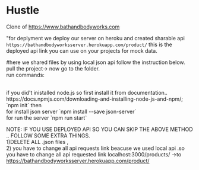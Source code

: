 # Hustle
Clone of https://www.bathandbodyworks.com

"for deplyment we deploy our server on heroku and created sharable api `https://bathandbodyworksserver.herokuapp.com/product/` this is the deployed api link you can use on your projects for mock data.

#here we shared files by using local json api follow the instruction below.
 pull the project-> now go to the folder.<br/>
 run commands:
 
<br/>
 if you did't inistalled node.js so first install it from documentation.. https://docs.npmjs.com/downloading-and-installing-node-js-and-npm/;
 <br/>
  `npm init`
  then
  <br/>
  for install json server `npm install --save json-server` <br/>
  for run the server `npm run start`
  
  NOTE: IF YOU USE DEPLOYED API SO YOU CAN SKIP THE ABOVE METHOD .. FOLLOW SOME EXTRA THINGS.<br/>
  1)DELETE ALL .json files ,<br/>
  2) you have to change all api requests link beacuse we used local api .so you have to change all api requested link localhost:3000/products/ ->to https://bathandbodyworksserver.herokuapp.com/product/

